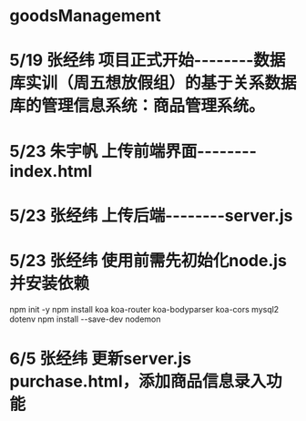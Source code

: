 # goodsManagement
# 5/19 张经纬 项目正式开始--------数据库实训（周五想放假组）的基于关系数据库的管理信息系统：商品管理系统。
# 5/23 朱宇帆 上传前端界面--------index.html
# 5/23 张经纬 上传后端--------server.js
# 5/23 张经纬  使用前需先初始化node.js并安装依赖
npm init -y
npm install koa koa-router koa-bodyparser koa-cors mysql2 dotenv
npm install --save-dev nodemon
# 6/5 张经纬 更新server.js purchase.html，添加商品信息录入功能
